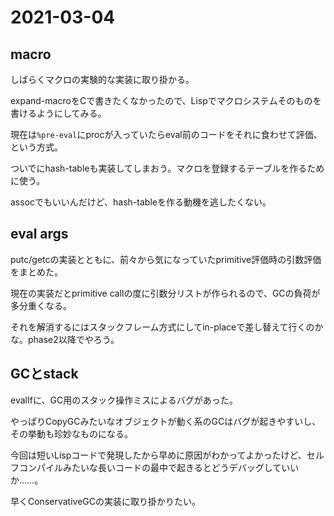 # 2021-03-04


## macro

しばらくマクロの実験的な実装に取り掛かる。

expand-macroをCで書きたくなかったので、Lispでマクロシステムそのものを書けるようにしてみる。

現在は`%pre-eval`にprocが入っていたらeval前のコードをそれに食わせて評価、という方式。

ついでにhash-tableも実装してしまおう。マクロを登録するテーブルを作るために使う。

assocでもいいんだけど、hash-tableを作る動機を逃したくない。


## eval args

putc/getcの実装とともに、前々から気になっていたprimitive評価時の引数評価をまとめた。

現在の実装だとprimitive callの度に引数分リストが作られるので、GCの負荷が多分重くなる。

それを解消するにはスタックフレーム方式にしてin-placeで差し替えて行くのかな。phase2以降でやろう。


## GCとstack

evalIfに、GC用のスタック操作ミスによるバグがあった。

やっぱりCopyGCみたいなオブジェクトが動く系のGCはバグが起きやすいし、その挙動も珍妙なものになる。

今回は短いLispコードで発現したから早めに原因がわかってよかったけど、セルフコンパイルみたいな長いコードの最中で起きるとどうデバッグしていいか……。

早くConservativeGCの実装に取り掛かりたい。